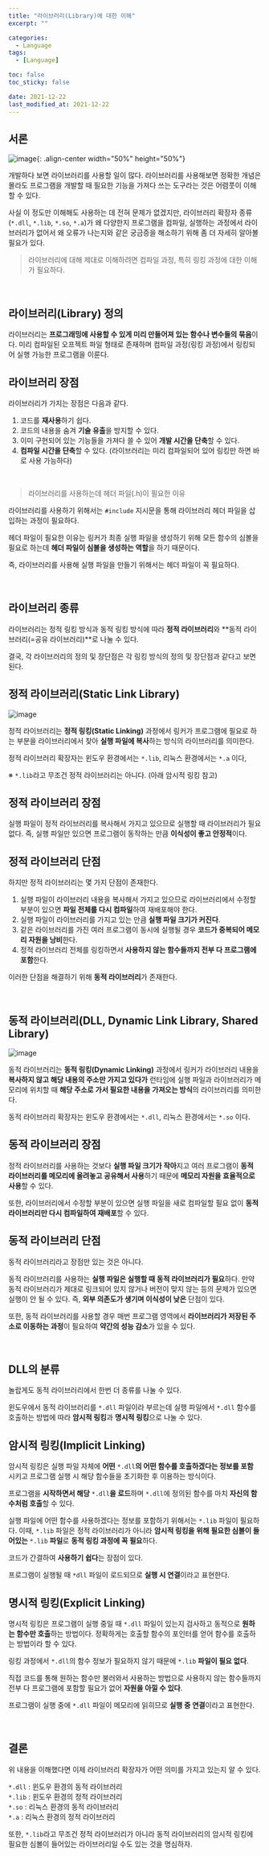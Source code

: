 ```yaml
---
title: "라이브러리(Library)에 대한 이해"
excerpt: ""

categories:
  - Language
tags:
  - [Language]

toc: false
toc_sticky: false

date: 2021-12-22
last_modified_at: 2021-12-22
---
```


## 서론

![image](https://user-images.githubusercontent.com/34677157/146958305-e3db74ae-5e08-4c81-9f55-f2e9e55d1dfe.png){: .align-center width="50%" height="50%"}

개발하다 보면 라이브러리를 사용할 일이 많다. 라이브러리를 사용해보면 정확한 개념은 몰라도 프로그램을 개발할 때 필요한 기능을 가져다 쓰는 도구라는 것은 어렴풋이 이해할 수 있다.

사실 이 정도만 이해해도 사용하는 데 전혀 문제가 없겠지만, 라이브러리 확장자 종류(`*.dll`, `*.lib`, `*.so`, `*.a`)가 왜 다양한지 프로그램을 컴파일, 실행하는 과정에서 라이브러리가 없어서 왜 오류가 나는지와 같은 궁금증을 해소하기 위해 좀 더 자세히 알아볼 필요가 있다.

> 라이브러리에 대해 제대로 이해하려면 컴파일 과정, 특히 링킹 과정에 대한 이해가 필요하다.

<br>

## 라이브러리(Library) 정의
라이브러리는 **프로그래밍에 사용할 수 있게 미리 만들어져 있는 함수나 변수들의 묶음**이다. 미리 컴파일된 오프젝트 파일 형태로 존재하며 컴파일 과정(링킹 과정)에서 링킹되어 실행 가능한 프로그램을 이룬다.


## 라이브러리 장점
라이브러리가 가지는 장점은 다음과 같다.

1. 코드를 **재사용**하기 쉽다.
2. 코드의 내용을 숨겨 **기술 유출**을 방지할 수 있다.
3. 이미 구현되어 있는 기능들을 가져다 쓸 수 있어 **개발 시간을 단축**할 수 있다.
4. **컴파일 시간을 단축**할 수 있다. (라이브러리는 미리 컴파일되어 있어 링킹만 하면 바로 사용 가능하다)

<br>

> 라이브러리를 사용하는데 헤더 파일(.h)이 필요한 이유

라이브러리를 사용하기 위해서는 `#include` 지시문을 통해 라이브러리 헤더 파일을 삽입하는 과정이 필요하다.

헤더 파일이 필요한 이유는 링커가 최종 실행 파일을 생성하기 위해 모든 함수의 심볼을 필요로 하는데 **헤더 파일이 심볼을 생성하는 역할**을 하기 때문이다.

즉, 라이브러리를 사용해 실행 파일을 만들기 위해서는 헤더 파일이 꼭 필요하다.

<br>

## 라이브러리 종류
라이브러리는 정적 링킹 방식과 동적 링킹 방식에 따라 **정적 라이브러리**와 **동적 라이브러리(=공유 라이브러리)**로 나눌 수 있다.

결국, 각 라이브러리의 정의 및 장단점은 각 링킹 방식의 정의 및 장단점과 같다고 보면 된다.


## 정적 라이브러리(Static Link Library)
![image](https://user-images.githubusercontent.com/34677157/146958619-89420189-c7d5-4e4b-9362-aca19786f682.png)

정적 라이브러리는 **정적 링킹(Static Linking)** 과정에서 링커가 프로그램에 필요로 하는 부분을 라이브러리에서 찾아 **실행 파일에 복사**하는 방식의 라이브러리를 의미한다.

정적 라이브러리 확장자는 윈도우 환경에서는 `*.lib`, 리눅스 환경에서는 `*.a` 이다,

※ `*.lib`라고 무조건 정적 라이브러리는 아니다. (아래 암시적 링킹 참고)


## 정적 라이브러리 장점
실행 파일이 정적 라이브러리를 복사해서 가지고 있으므로 실행할 때 라이브러리가 필요 없다. 즉, 실행 파일만 있으면 프로그램이 동작하는 만큼 **이식성이 좋고 안정적**이다.


## 정적 라이브러리 단점
하지만 정적 라이브러리는 몇 가지 단점이 존재한다.

1. 실행 파일이 라이브러리 내용을 복사해서 가지고 있으므로 라이브러리에서 수정할 부분이 있으면 **파일 전체를 다시 컴파일**하여 재배포해야 한다.
2. 실행 파일이 라이브러리를 가지고 있는 만큼 **실행 파일 크기가 커진다**.
3. 같은 라이브러리를 가진 여러 프로그램이 동시에 실행될 경우 **코드가 중복되어 메모리 자원을 낭비**한다.
4. 정적 라이브러리 전체를 링킹하면서 **사용하지 않는 함수들까지 전부 다 프로그램에 포함**한다.

이러한 단점을 해결하기 위해 **동적 라이브러리**가 존재한다.

<br>

## 동적 라이브러리(DLL, Dynamic Link Library, Shared Library)
![image](https://user-images.githubusercontent.com/34677157/146958815-89a26f94-120d-4edf-b286-e2476fd13af6.png)


동적 라이브러리는 **동적 링킹(Dynamic Linking)** 과정에서 링커가 라이브러리 내용을 **복사하지 않고 해당 내용의 주소만 가지고 있다가** 런타임에 실행 파일과 라이브러리가 메모리에 위치할 때 **해당 주소로 가서 필요한 내용을 가져오는 방식**의 라이브러리를 의미한다.

동적 라이브러리 확장자는 윈도우 환경에서는 `*.dll`, 리눅스 환경에서는 `*.so` 이다.


## 동적 라이브러리 장점
정적 라이브러리를 사용하는 것보다 **실행 파일 크기가 작아**지고 여러 프로그램이 **동적 라이브러리를 메모리에 올려놓고 공유해서 사용**하기 때문에 **메모리 자원을 효율적으로 사용**할 수 있다.

또한, 라이브러리에서 수정할 부분이 있으면 실행 파일을 새로 컴파일할 필요 없이 **동적 라이브러리만 다시 컴파일하여 재배포**할 수 있다.


## 동적 라이브러리 단점
동적 라이브러리라고 장점만 있는 것은 아니다.

동적 라이브러리를 사용하는 **실행 파일은 실행할 때 동적 라이브러리가 필요**하다. 만약 동적 라이브러리가 제대로 링크되어 있지 않거나 버전이 맞지 않는 등의 문제가 있으면 실행이 안 될 수 있다. 즉, **외부 의존도가 생기며 이식성이 낮은** 단점이 있다.

또한, 동적 라이브러리를 사용할 경우 매번 프로그램 영역에서 **라이브러리가 저장된 주소로 이동하는 과정**이 필요하여 **약간의 성능 감소**가 있을 수 있다.

<br>

## DLL의 분류
놀랍게도 동적 라이브러리에서 한번 더 종류를 나눌 수 있다.

윈도우에서 동적 라이브러리를 `*.dll` 파일이라 부르는데 실행 파일에서 `*.dll` 함수를 호출하는 방법에 따라 **암시적 링킹**과 **명시적 링킹**으로 나눌 수 있다.


## 암시적 링킹(Implicit Linking)
암시적 링킹은 실행 파일 자체에 **어떤** `*.dll`**의 어떤 함수를 호출하겠다는 정보를 포함** 시키고 프로그램 실행 시 해당 함수들을 초기화한 후 이용하는 방식이다.

프로그램을 **시작하면서 해당** `*.dll`**을 로드**하며 `*.dll`에 정의된 함수를 마치 **자신의 함수처럼 호출**할 수 있다.

실행 파일에 어떤 함수를 사용하겠다는 정보를 포함하기 위해서는 `*.lib` 파일이 필요하다. 이때, `*.lib` 파일은 정적 라이브러리가 아니라 **암시적 링킹을 위해 필요한 심볼이 들어있는** `*.lib` **파일**로 **동적 링킹 과정에 꼭 필요**하다.

코드가 간결하여 **사용하기 쉽다**는 장점이 있다.

프로그램이 실행될 때 `*dll` 파일이 로드되므로 **실행 시 연결**이라고 표현한다.


## 명시적 링킹(Explicit Linking)
명시적 링킹은 프로그램이 실행 중일 때 `*.dll` 파일이 있는지 검사하고 동적으로 **원하는 함수만 호출**하는 방법이다. 정확하게는 호출할 함수의 포인터를 얻어 함수를 호출하는 방법이라 할 수 있다.

링킹 과정에서 `*.dll`의 함수 정보가 필요하지 않기 때문에 `*.lib` **파일이 필요 없다**.

직접 코드를 통해 원하는 함수만 불러와서 사용하는 방법으로 사용하지 않는 함수들까지 전부 다 프로그램에 포함할 필요가 없어 **자원을 아낄 수 있다**.

프로그램이 실행 중에 `*.dll` 파일이 메모리에 읽히므로 **실행 중 연결**이라고 표현한다.

<br>

## 결론
위 내용을 이해했다면 이제 라이브러리 확장자가 어떤 의미를 가지고 있는지 알 수 있다.

`*.dll` : 윈도우 환경의 동적 라이브러리  
`*.lib` : 윈도우 환경의 정적 라이브러리  
`*.so` : 리눅스 환경의 동적 라이브러리  
`*.a` : 리눅스 환경의 정적 라이브러리  

또한, `*.lib`라고 무조건 정적 라이브러리가 아니라 동적 라이브러리의 암시적 링킹에 필요한 심볼이 들어있는 라이브러리일 수도 있는 것을 명심하자.

<br>